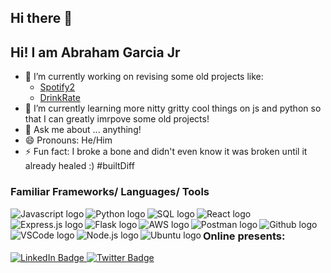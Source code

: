 ## Hi there 👋

<!--
**AbrahamGarciajr/AbrahamGarciaJr** is a ✨ _special_ ✨ repository because its `README.md` (this file) appears on your GitHub profile.

Here are some ideas to get you started:

-->
## Hi! I am Abraham Garcia Jr
- 🔭 I’m currently working on revising some old projects like:
  * <a href="https://github.com/markklt77/Python-Group-Project/tree/part-time">Spotify2</a>
  * <a href="https://github.com/AbrahamGarciajr/solo-project-drink-rate">DrinkRate</a>
- 🌱 I’m currently learning more nitty gritty cool things on js and python so that I can greatly imrpove some old projects!
- 💬 Ask me about ... anything!
- 😄 Pronouns: He/Him
- ⚡ Fun fact: I broke a bone and didn't even know it was broken until it already healed :) #builtDiff


### Familiar Frameworks/ Languages/ Tools
<img align="left" alt="Javascript logo" src="https://github.com/user-attachments/assets/9436fa71-2e2e-40d0-ae56-eac6552603c0"/>
<img align="left" alt="Python logo" src="https://github.com/user-attachments/assets/9436fa71-2e2e-40d0-ae56-eac6552603c0"/>
<img align="left" alt="SQL logo" src="https://github.com/user-attachments/assets/9436fa71-2e2e-40d0-ae56-eac6552603c0"/>
<img align="left" alt="React logo" src="https://github.com/user-attachments/assets/9436fa71-2e2e-40d0-ae56-eac6552603c0"/>
<img align="left" alt="Express.js logo" src="https://github.com/user-attachments/assets/9436fa71-2e2e-40d0-ae56-eac6552603c0"/>
<img align="left" alt="Flask logo" src="https://github.com/user-attachments/assets/9436fa71-2e2e-40d0-ae56-eac6552603c0"/>
<img align="left" alt="AWS logo" src="https://github.com/user-attachments/assets/9436fa71-2e2e-40d0-ae56-eac6552603c0"/>
<img align="left" alt="Postman logo" src="https://github.com/user-attachments/assets/9436fa71-2e2e-40d0-ae56-eac6552603c0"/>
<img align="left" alt="Github logo" src="https://github.com/user-attachments/assets/9436fa71-2e2e-40d0-ae56-eac6552603c0"/>
<img align="left" alt="VSCode logo" src="https://github.com/user-attachments/assets/9436fa71-2e2e-40d0-ae56-eac6552603c0"/>
<img align="left" alt="Node.js logo" src="https://github.com/user-attachments/assets/9436fa71-2e2e-40d0-ae56-eac6552603c0"/>
<img align="left" alt="Ubuntu logo" src="https://github.com/user-attachments/assets/9436fa71-2e2e-40d0-ae56-eac6552603c0"/>



### Online presents:
<div id="badges">
  <a href="https://www.linkedin.com/in/abraham-garcia-822a2a344/">
    <img src="https://img.shields.io/badge/LinkedIn-blue?style=for-the-badge&logo=linkedin&logoColor=white" alt="LinkedIn Badge"/>
  </a>
  <a href="your-twitter-URL">
    <img src="https://img.shields.io/badge/Instagram-?style=for-the-badge&logo=twitter&logoColor=white" alt="Twitter Badge"/>
  </a>
</div>
